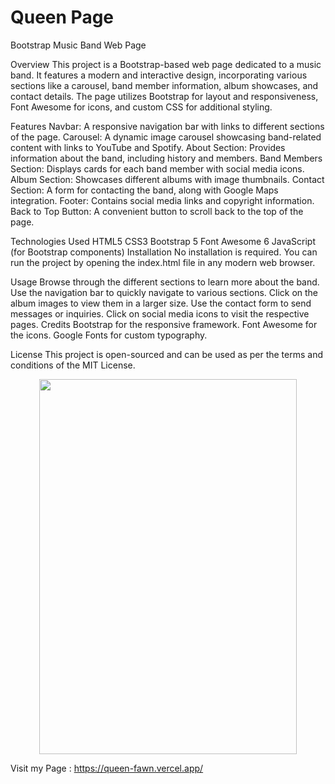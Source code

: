 # Queen Page

Bootstrap Music Band Web Page


Overview
This project is a Bootstrap-based web page dedicated to a music band. It features a modern and interactive design, incorporating various sections like a carousel, band member information, album showcases, and contact details. The page utilizes Bootstrap for layout and responsiveness, Font Awesome for icons, and custom CSS for additional styling.









Features
Navbar: A responsive navigation bar with links to different sections of the page.
Carousel: A dynamic image carousel showcasing band-related content with links to YouTube and Spotify.
About Section: Provides information about the band, including history and members.
Band Members Section: Displays cards for each band member with social media icons.
Album Section: Showcases different albums with image thumbnails.
Contact Section: A form for contacting the band, along with Google Maps integration.
Footer: Contains social media links and copyright information.
Back to Top Button: A convenient button to scroll back to the top of the page.






Technologies Used
HTML5
CSS3
Bootstrap 5
Font Awesome 6
JavaScript (for Bootstrap components)
Installation
No installation is required. You can run the project by opening the index.html file in any modern web browser.









Usage
Browse through the different sections to learn more about the band.
Use the navigation bar to quickly navigate to various sections.
Click on the album images to view them in a larger size.
Use the contact form to send messages or inquiries.
Click on social media icons to visit the respective pages.
Credits
Bootstrap for the responsive framework.
Font Awesome for the icons.
Google Fonts for custom typography.




License
This project is open-sourced and can be used as per the terms and conditions of the MIT License.

<div align="center">

  <img src="./img/Animationqueen.gif"  width="90.5%" height="600" />
</div>




Visit my Page : https://queen-fawn.vercel.app/

